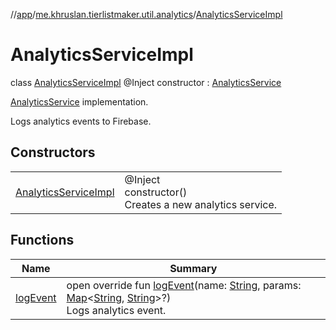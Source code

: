 //[app](../../../index.md)/[me.khruslan.tierlistmaker.util.analytics](../index.md)/[AnalyticsServiceImpl](index.md)

# AnalyticsServiceImpl

class [AnalyticsServiceImpl](index.md) @Inject constructor : [AnalyticsService](../-analytics-service/index.md)

[AnalyticsService](../-analytics-service/index.md) implementation.

Logs analytics events to Firebase.

## Constructors

| | |
|---|---|
| [AnalyticsServiceImpl](-analytics-service-impl.md) | @Inject <br>constructor()<br>Creates a new analytics service. |

## Functions

| Name | Summary |
|---|---|
| [logEvent](log-event.md) | open override fun [logEvent](log-event.md)(name: [String](https://kotlinlang.org/api/latest/jvm/stdlib/kotlin/-string/index.html), params: [Map](https://kotlinlang.org/api/latest/jvm/stdlib/kotlin.collections/-map/index.html)&lt;[String](https://kotlinlang.org/api/latest/jvm/stdlib/kotlin/-string/index.html), [String](https://kotlinlang.org/api/latest/jvm/stdlib/kotlin/-string/index.html)&gt;?)<br>Logs analytics event. |
